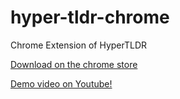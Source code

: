 # hyper-tldr-chrome
Chrome Extension of HyperTLDR

[Download on the chrome store](https://chrome.google.com/webstore/detail/omknnifhefoncfigjbefhpoijjblcodd/publish-accepted?authuser=1)

[Demo video on Youtube!](https://www.youtube.com/watch?v=2k20ZoYqrWk)
